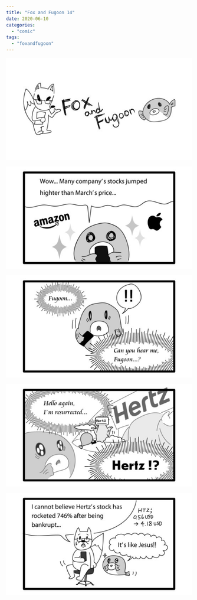 ```yaml
---
title: "Fox and Fugoon 14"
date: 2020-06-10
categories: 
  - "comic"
tags: 
  - "foxandfugoon"
---
```


![](images/title_Fox_and_Fugoon-1.jpg)

![](images/14.1.jpeg)

![](images/14.2.jpeg)

![](images/14.3.jpeg)

![](images/14.4.jpeg)
